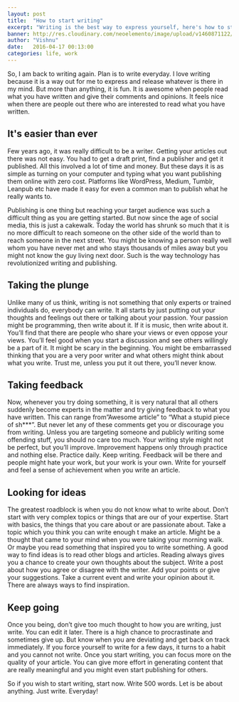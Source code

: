 ```yaml
---
layout: post
title:  "How to start writing"
excerpt: "Writing is the best way to express yourself, here's how to start."
banner: http://res.cloudinary.com/neoelemento/image/upload/v1460871122/GetStartedWriting_fkbdll.jpg
author: "Vishnu"
date:   2016-04-17 00:13:00
categories: life, work
---
```


So, I am back to writing again. Plan is to write everyday. I love writing because it is a way out for me to express and release whatever is there in my mind. But more than anything, it is fun. It is awesome when people read what you have written and give their comments and opinions. It feels nice when there are people out there who are interested to read what you have written.

## It's easier than ever
Few years ago, it was really difficult to be a writer. Getting your articles out there was not easy. You had to get a draft print, find a publisher and get it published. All this involved a lot of time and money. But these days it is as simple as turning on your computer and typing what you want publishing them online with zero cost. Platforms like WordPress, Medium, Tumblr, Leanpub etc have made it easy for even a common man to publish what he really wants to.

Publishing is one thing but reaching your target audience was such a difficult thing as you are getting started. But now since the age of social media, this is just a cakewalk. Today the world has shrunk so much that it is no more difficult to reach someone on the other side of the world than to reach someone in the next street. You might be knowing a person really well whom you have never met and who stays thousands of miles away but you might not know the guy living next door. Such is the way technology has revolutionized writing and publishing.

## Taking the plunge
Unlike many of us think, writing is not something that only experts or trained individuals do, everybody can write. It all starts by just putting out your thoughts and feelings out there or talking about your passion. Your passion might be programming, then write about it. If it is music, then write about it. You’ll find that there are people who share your views or even oppose your views. You’ll feel good when you start a discussion and see others willingly be a part of it. It might be scary in the beginning. You might be embarrassed thinking that you are a very poor writer and what others might think about what you write. Trust me, unless you put it out there, you’ll never know.

## Taking feedback
Now, whenever you try doing something, it is very natural that all others suddenly become experts in the matter and try giving feedback to what you have written. This can range from”Awesome article” to “What a stupid piece of sh***”. But never let any of these comments get you or discourage you from writing. Unless you are targeting someone and publicly writing some offending stuff, you should no care too much. Your writing style might not be perfect, but you’ll improve. Improvement happens only through practice and nothing else. Practice daily. Keep writing. Feedback will be there and people might hate your work, but your work is your own. Write for yourself and feel a sense of achievement when you write an article.

## Looking for ideas
The greatest roadblock is when you do not know what to write about. Don’t start with very complex topics or things that are our of your expertise. Start with basics, the things that you care about or are passionate about. Take a topic which you think you can write enough t make an article. Might be a thought that came to your mind when you were taking your morning walk. Or maybe you read something that inspired you to write something. A good way to find ideas is to read other blogs and articles. Reading always gives you a chance to create your own thoughts about the subject. Write a post about how you agree or disagree with the writer. Add your points or give your suggestions. Take a current event and write your opinion about it. There are always ways to find inspiration.

## Keep going
Once you being, don’t give too much thought to how you are writing, just write. You can edit it later. There is a high chance to procrastinate and sometimes give up. But know when you are deviating and get back on track immediately. If you force yourself to write for a few days, it turns to a habit and you cannot not write. Once you start writing, you can focus more on the quality of your article. You can give more effort in generating content that are really meaningful and you might even start publishing for others.

So if you wish to start writing, start now. Write 500 words. Let is be about anything. Just write. Everyday!